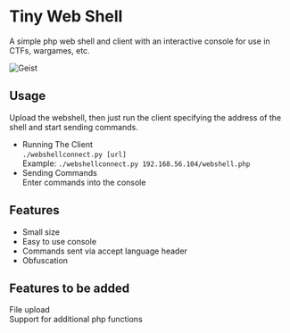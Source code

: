 # Tiny Web Shell
A simple php web shell and client with an interactive console for use in CTFs, wargames, etc.

![Geist](https://github.com/jubal-R/WebShell/blob/master/screenshot.png)

## Usage
Upload the webshell, then just run the client specifying the address of the shell and start sending commands.  
- Running The Client  
`./webshellconnect.py [url]`  
Example: `./webshellconnect.py 192.168.56.104/webshell.php`
- Sending Commands  
Enter commands into the console

## Features
- Small size
- Easy to use console
- Commands sent via accept language header
- Obfuscation

## Features to be added
File upload  
Support for additional php functions
